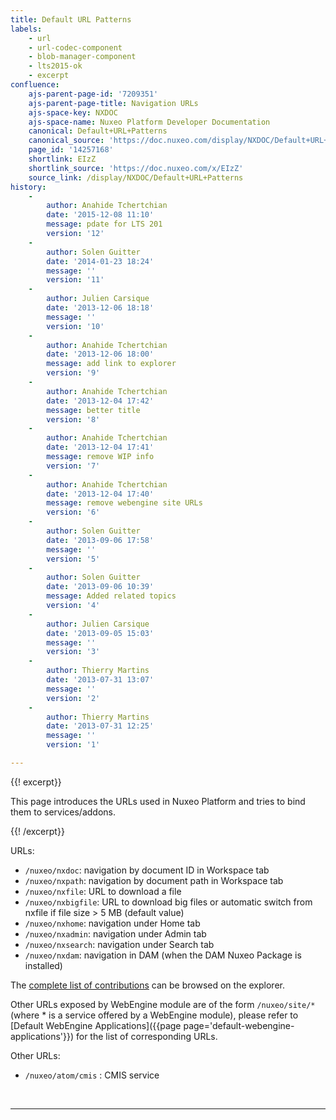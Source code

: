 ```yaml
---
title: Default URL Patterns
labels:
    - url
    - url-codec-component
    - blob-manager-component
    - lts2015-ok
    - excerpt
confluence:
    ajs-parent-page-id: '7209351'
    ajs-parent-page-title: Navigation URLs
    ajs-space-key: NXDOC
    ajs-space-name: Nuxeo Platform Developer Documentation
    canonical: Default+URL+Patterns
    canonical_source: 'https://doc.nuxeo.com/display/NXDOC/Default+URL+Patterns'
    page_id: '14257168'
    shortlink: EIzZ
    shortlink_source: 'https://doc.nuxeo.com/x/EIzZ'
    source_link: /display/NXDOC/Default+URL+Patterns
history:
    - 
        author: Anahide Tchertchian
        date: '2015-12-08 11:10'
        message: pdate for LTS 201
        version: '12'
    - 
        author: Solen Guitter
        date: '2014-01-23 18:24'
        message: ''
        version: '11'
    - 
        author: Julien Carsique
        date: '2013-12-06 18:18'
        message: ''
        version: '10'
    - 
        author: Anahide Tchertchian
        date: '2013-12-06 18:00'
        message: add link to explorer
        version: '9'
    - 
        author: Anahide Tchertchian
        date: '2013-12-04 17:42'
        message: better title
        version: '8'
    - 
        author: Anahide Tchertchian
        date: '2013-12-04 17:41'
        message: remove WIP info
        version: '7'
    - 
        author: Anahide Tchertchian
        date: '2013-12-04 17:40'
        message: remove webengine site URLs
        version: '6'
    - 
        author: Solen Guitter
        date: '2013-09-06 17:58'
        message: ''
        version: '5'
    - 
        author: Solen Guitter
        date: '2013-09-06 10:39'
        message: Added related topics
        version: '4'
    - 
        author: Julien Carsique
        date: '2013-09-05 15:03'
        message: ''
        version: '3'
    - 
        author: Thierry Martins
        date: '2013-07-31 13:07'
        message: ''
        version: '2'
    - 
        author: Thierry Martins
        date: '2013-07-31 12:25'
        message: ''
        version: '1'

---
```

{{! excerpt}}

This page introduces the URLs used in Nuxeo Platform and tries to bind them to services/addons.

{{! /excerpt}}

URLs:

*   `/nuxeo/nxdoc`: navigation by document ID in Workspace tab
*   `/nuxeo/nxpath`: navigation by document path in Workspace tab
*   `/nuxeo/nxfile`: URL to download a file
*   `/nuxeo/nxbigfile`: URL to download big files or automatic switch from nxfile if file size > 5 MB (default value)
*   `/nuxeo/nxhome`: navigation under Home tab
*   `/nuxeo/nxadmin`: navigation under Admin tab
*   `/nuxeo/nxsearch`: navigation under Search tab
*   `/nuxeo/nxdam`: navigation in DAM (when the DAM Nuxeo Package is installed)

The [complete list of contributions](http://explorer.nuxeo.org/nuxeo/site/distribution/current/viewExtensionPoint/org.nuxeo.ecm.platform.ui.web.rest.URLService--urlpatterns) can be browsed on the explorer.

Other URLs exposed by WebEngine module are of the form `/nuxeo/site/*` (where * is a service offered by a WebEngine module), please refer to [Default WebEngine Applications]({{page page='default-webengine-applications'}}) for the list of corresponding URLs.

Other URLs:

*   `/nuxeo/atom/cmis` : CMIS service

&nbsp;

* * *